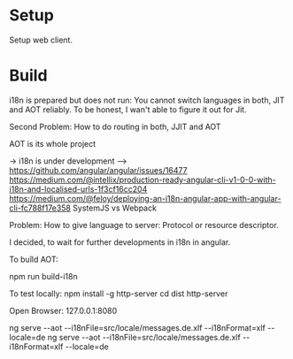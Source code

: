 # Setup

Setup web client.

# Build

i18n is prepared but does not run: You cannot switch languages in both, JIT and AOT reliably. To be honest, I wan't able to figure it out for Jit.

Second Problem: How to do routing in both, JJIT and AOT

AOT is its whole project


-> i18n is under development  --> https://github.com/angular/angular/issues/16477
https://medium.com/@intellix/production-ready-angular-cli-v1-0-0-with-i18n-and-localised-urls-1f3cf16cc204
https://medium.com/@feloy/deploying-an-i18n-angular-app-with-angular-cli-fc788f17e358
SystemJS vs Webpack

Problem: How to give language to server: Protocol or resource descriptor.

I decided, to wait for further developments in i18n in angular.

To buîld AOT:

  npm run build-i18n

To test locally:
  npm install -g http-server
  cd dist
  http-server

  Open Browser: 127.0.0.1:8080



   ng serve --aot --i18nFile=src/locale/messages.de.xlf --i18nFormat=xlf --locale=de ng serve --aot --i18nFile=src/locale/messages.de.xlf --i18nFormat=xlf --locale=de